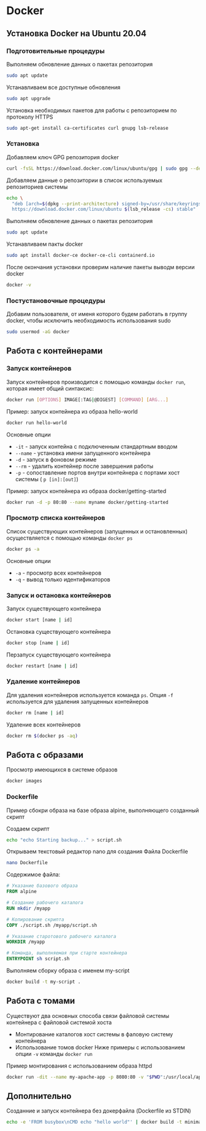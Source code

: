 # Docker

## Установка Docker на Ubuntu 20.04

### Подготовительные процедуры
Выполняем обновление данных о пакетах репозитория
````bash
sudo apt update
````
Устанавливаем все доступные обновления
````bash
sudo apt upgrade
````
Установка необходимых пакетов для работы с репозиторием по протоколу HTTPS
````bash
sudo apt-get install ca-certificates curl gnupg lsb-release
````

### Установка
Добавляем ключ GPG репозитория docker
````bash
curl -fsSL https://download.docker.com/linux/ubuntu/gpg | sudo gpg --dearmor -o /usr/share/keyrings/docker-archive-keyring.gpg
````
Добавляем данные о репозитории в список используемых репозиториев системы
````bash
echo \
  "deb [arch=$(dpkg --print-architecture) signed-by=/usr/share/keyrings/docker-archive-keyring.gpg] \
  https://download.docker.com/linux/ubuntu $(lsb_release -cs) stable" | sudo tee /etc/apt/sources.list.d/docker.list
````
Выполняем обновление данных о пакетах репозитория
````bash
sudo apt update
````
Устанавливаем пакты docker
````bash
sudo apt install docker-ce docker-ce-cli containerd.io
````
После окончания установки проверим наличие пакеты выводм версии docker
````bash
docker -v
````

### Постустановочные процедуры
Добавим пользователя, от именя которого будем работать в группу docker, чтобы исключить необходимость использования sudo
````bash
sudo usermod -aG docker
````
## Работа с контейнерами
### Запуск контейнеров
Запуск контейнеров производится с помощью команды `docker run`, которая имеет общий синтаксис:
````bash
docker run [OPTIONS] IMAGE[:TAG|@DIGEST] [COMMAND] [ARG...]
````
Пример: запуск контейнера из образа hello-world
````bash
docker run hello-world
````

Основные опции
+ `-it` - запуск контейна с подключенным стандартным вводом
+ `--name` - установка имени запущенного контейнера
+ `-d` - запуск в фоновом режиме
+ `--rm` - удалить контейнер после завершения работы
+ `-p` - сопоставление портов внутри контейнера с портами хост системы ( `p [in]:[out]`)

Пример: запуск контейнера из образа docker/getting-started
````bash
docker run -d -p 80:80 --name myname docker/getting-started
````
### Просмотр списка контейнеров
Список существующих контейнеров (запущенных и остановленных) осуществляется с помощью команды `docker ps`
````bash
docker ps -a
````
Основные опции
+ `-a` - просмотр всех контейнеров
+ `-q` - вывод только идентификаторов

### Запуск и остановка контейнеров
Запуск существующего контейнера
````bash
docker start [name | id]
````
Остановка существующего контейнера
````bash
docker stop [name | id]
````
Перзапуск существующего контейнера
````bash
docker restart [name | id]
````
### Удаление контейнеров
Для удаления контейнеров используется команда `ps`.
Опция `-f` используется для удаления запущенных контейнеров
````bash
docker rm [name | id]
````
Удаление всех контейнеров
````bash
docker rm $(docker ps -aq)
````
## Работа с образами

Просмотр имеющихся в системе образов
````bash
docker images
````
### Dockerfile
Пример сбокри образа на базе образа alpine, выполняющего созданный скрипт

Создаем скрипт
````bash
echo "echo Starting backup..." > script.sh
````

Открываем текстовый редактор nano для создания Файла Dockerfile
````bash
nano Dockerfile 
````
Содержимое файла:
````Dockerfile
# Указание базового образа
FROM alpine

# Создание рабочего каталога
RUN mkdir /myapp

# Копирование скрипта
COPY ./script.sh /myapp/script.sh

# Указание старотового рабочего каталога
WORKDIR /myapp

# Команда, выполняемая при старте контейнера
ENTRYPOINT sh script.sh
````
Выполняем сборку образа с именем my-script
````bash
docker build -t my-script .
````
## Работа с томами
Существуют два основных способа связи файловой системы контейнера с файловой системой хоста
+ Монтирование каталогов хост системы в фаловую систему контейнера
+ Использование томов docker
Ниже примеры с использованием опции `-v` команды `docker run`

Пример монтирования с использованием образа httpd
````bash
docker run -dit --name my-apache-app -p 8080:80 -v "$PWD":/usr/local/apache2/htdocs/ httpd:2.4
````
## Дополнительно

Созданние и запуск контейнера без докерфайла (Dockerfile из STDIN)
````bash
echo -e 'FROM busybox\nCMD echo "hello world"' | docker build -t minimal - && docker run minimal
````
